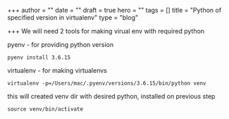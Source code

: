 +++
author = ""
date = ""
draft = true
hero = ""
tags = []
title = "Python of specified version in virtualenv"
type = "blog"

+++
We will need 2 tools for making virual env with required python

pyenv - for providing python version

    pyenv install 3.6.15
   
virtualenv - for making virtualenvs

	virtualenv -p=/Users/mac/.pyenv/versions/3.6.15/bin/python venv
   
this will created venv dir with desired python, installed on previous step

	source venv/bin/activate